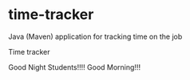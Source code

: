 # time-tracker
Java (Maven) application for tracking time on the job

Time tracker

Good Night Students!!!!
Good Morning!!!
